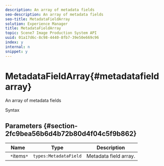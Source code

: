 ```yaml
---
description: An array of metadata fields
seo-description: An array of metadata fields
seo-title: MetadataFieldArray
solution: Experience Manager
title: MetadataFieldArray
topic: Scene7 Image Production System API
uuid: 01a17d6c-8c98-4440-8fb7-39e50e669c96
index: y
internal: n
snippet: y
---
```


# MetadataFieldArray{#metadatafieldarray}

An array of metadata fields

 Syntax 

## Parameters {#section-2fc9bea56b6d4b72b80d4f04c5f9b862}

|  Name  | Type  | Description  |
|---|---|---|
|  ` *`items`*`  | `types:MetadataField`  | Metadata field array.  |

